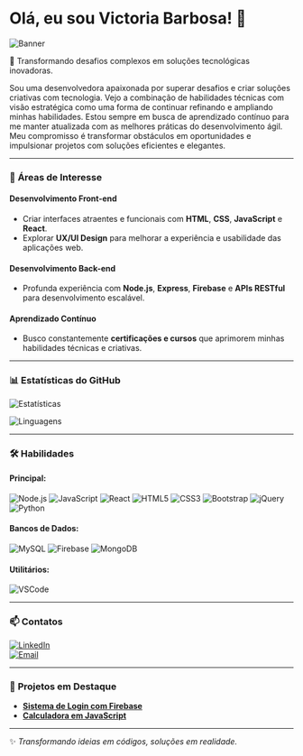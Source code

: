 # Olá, eu sou Victoria Barbosa! 👋

![Banner](https://github.com/VictoriaBarbosa26/-VictoriaBarbosa26/blob/main/banner.gif?raw=true)

🌟 Transformando desafios complexos em soluções tecnológicas inovadoras.

Sou uma desenvolvedora apaixonada por superar desafios e criar soluções criativas com tecnologia. Vejo a combinação de habilidades técnicas com visão estratégica como uma forma de continuar refinando e ampliando minhas habilidades. Estou sempre em busca de aprendizado contínuo para me manter atualizada com as melhores práticas do desenvolvimento ágil. Meu compromisso é transformar obstáculos em oportunidades e impulsionar projetos com soluções eficientes e elegantes.

---

### 🌟 **Áreas de Interesse**

#### Desenvolvimento Front-end
- Criar interfaces atraentes e funcionais com **HTML**, **CSS**, **JavaScript** e **React**.
- Explorar **UX/UI Design** para melhorar a experiência e usabilidade das aplicações web.

#### Desenvolvimento Back-end
- Profunda experiência com **Node.js**, **Express**, **Firebase** e **APIs RESTful** para desenvolvimento escalável.

#### Aprendizado Contínuo
- Busco constantemente **certificações e cursos** que aprimorem minhas habilidades técnicas e criativas.

---

### 📊 **Estatísticas do GitHub**
![Estatísticas](https://github-readme-stats.vercel.app/api?username=VictoriaBarbosa26&show_icons=true&theme=dark&count_private=true)

![Linguagens](https://github-readme-stats.vercel.app/api/top-langs/?username=VictoriaBarbosa26&layout=compact&theme=dark)

---

### 🛠️ **Habilidades**

#### **Principal:**
![Node.js](https://img.shields.io/badge/-Node.js-339933?style=for-the-badge&logo=node.js&logoColor=white)
![JavaScript](https://img.shields.io/badge/-JavaScript-F7DF1E?style=for-the-badge&logo=javascript&logoColor=black)
![React](https://img.shields.io/badge/-React-61DAFB?style=for-the-badge&logo=react&logoColor=black)
![HTML5](https://img.shields.io/badge/-HTML5-E34F26?style=for-the-badge&logo=html5&logoColor=white)
![CSS3](https://img.shields.io/badge/-CSS3-1572B6?style=for-the-badge&logo=css3&logoColor=white)
![Bootstrap](https://img.shields.io/badge/-Bootstrap-7952B3?style=for-the-badge&logo=bootstrap&logoColor=white)
![jQuery](https://img.shields.io/badge/-jQuery-0769AD?style=for-the-badge&logo=jquery&logoColor=white)
![Python](https://img.shields.io/badge/-Python-3776AB?style=for-the-badge&logo=python&logoColor=white)

#### **Bancos de Dados:**
![MySQL](https://img.shields.io/badge/-MySQL-4479A1?style=for-the-badge&logo=mysql&logoColor=white)
![Firebase](https://img.shields.io/badge/-Firebase-FFCA28?style=for-the-badge&logo=firebase&logoColor=white)
![MongoDB](https://img.shields.io/badge/-MongoDB-47A248?style=for-the-badge&logo=mongodb&logoColor=white)

#### **Utilitários:**
![VSCode](https://img.shields.io/badge/-VS_Code-007ACC?style=for-the-badge&logo=visual-studio-code&logoColor=white)

---

### 📫 **Contatos**
[![LinkedIn](https://img.shields.io/badge/-LinkedIn-blue?style=flat-square&logo=LinkedIn&logoColor=white&link=https://linkedin.com/in/VictoriaBarbosa26)](https://linkedin.com/in/VictoriaBarbosa26)  
[![Email](https://img.shields.io/badge/-Email-c14438?style=flat-square&logo=Gmail&logoColor=white&link=mailto:victoria@example.com)](mailto:victoria@example.com)

---

### 🔗 **Projetos em Destaque**
- [**Sistema de Login com Firebase**](https://github.com/VictoriaBarbosa26/login-firebase)  
- [**Calculadora em JavaScript**](https://github.com/VictoriaBarbosa26/calculadora-js)  

---

✨ _Transformando ideias em códigos, soluções em realidade._
